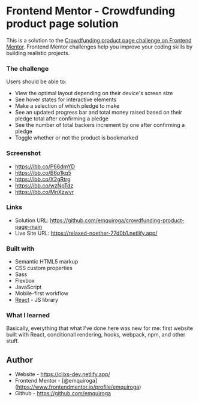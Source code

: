 # Frontend Mentor - Crowdfunding product page solution

This is a solution to the [Crowdfunding product page challenge on Frontend Mentor](https://www.frontendmentor.io/challenges/crowdfunding-product-page-7uvcZe7ZR). Frontend Mentor challenges help you improve your coding skills by building realistic projects.

### The challenge

Users should be able to:

- View the optimal layout depending on their device's screen size
- See hover states for interactive elements
- Make a selection of which pledge to make
- See an updated progress bar and total money raised based on their pledge total after confirming a pledge
- See the number of total backers increment by one after confirming a pledge
- Toggle whether or not the product is bookmarked

### Screenshot

- https://ibb.co/P66dmYD
- https://ibb.co/B6p1kq5
- https://ibb.co/X2gRtrg
- https://ibb.co/wzNpTdz
- https://ibb.co/MnXzwvr

### Links

- Solution URL: https://github.com/emquiroga/crowdfunding-product-page-main
- Live Site URL: https://relaxed-noether-77d0b1.netlify.app/

### Built with

- Semantic HTML5 markup
- CSS custom properties
- Sass
- Flexbox
- JavaScript
- Mobile-first workflow
- [React](https://reactjs.org/) - JS library

### What I learned

Basically, everything that what I've done here was new for me: first website built with React, conditionall rendering, hooks, webpack, npm, and other stuff.

## Author

- Website - https://clixs-dev.netlify.app/
- Frontend Mentor - [@emquiroga] (https://www.frontendmentor.io/profile/emquiroga)
- Github - https://github.com/emquiroga
